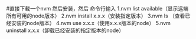 #直接下载一个nvm 然后安装，然后 命令行输入 
1.nvm list available（显示远端所有可用的node版本）
2.nvm install x.x.x（安装指定版本）
3.nvm ls （查看已经安装的node版本）
4.nvm use x.x.x（使用x.x.x版本的node）
5.nvm uninstall x.x.x（卸载已经安装的指定版本的node）
